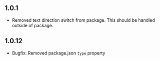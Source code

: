 ## 1.0.1

- Removed text direction switch from package. This should be handled outside of package.

## 1.0.12

- Bugfix: Removed package.json `type` property 
